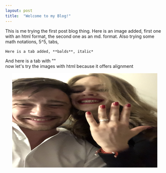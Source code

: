```yaml
---
layout: post
title:  "Welcome to my Blog!"
---
```

This is me trying the first post blog thing. Here is an image added, first one with an html format, the second one as an md. format. Also trying some math notations, 5^5, tabs,

    Here is a tab added, **balds**, italic* 
    
And here is a tab with "\" \
now let's try the images with html because it offers alignment

<p align="center">
  <img width="460" height="300" src="/blog_images/test.jpg">
</p>